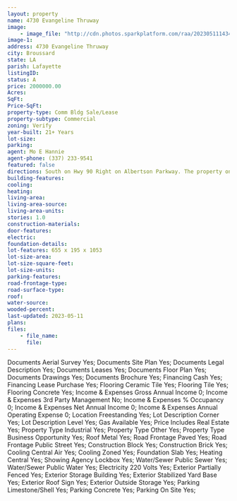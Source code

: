 ```yaml
---
layout: property
name: 4730 Evangeline Thruway  
image:
    - image_file: "http://cdn.photos.sparkplatform.com/raa/20230511143409865764000000.jpg"
image-1:
address: 4730 Evangeline Thruway 
city: Broussard
state: LA
parish: Lafayette
listingID: 
status: A
price: 2000000.00
Acres: 
SqFt: 
Price-SqFt: 
property-type: Comm Bldg Sale/Lease
property-subtype: Commercial
zoning: Verify
year-built: 21+ Years
lot-size: 
parking: 
agent: Mo E Hannie
agent-phone: (337) 233-9541
featured: false
directions: South on Hwy 90 Right on Albertson Parkway. The property on the corner.
building-features: 
cooling: 
heating: 
living-area: 
living-area-source: 
living-area-units: 
stories: 1.0
construction-materials: 
door-features: 
electric: 
foundation-details: 
lot-features: 655 x 195 x 1053
lot-size-area: 
lot-size-square-feet: 
lot-size-units: 
parking-features: 
road-frontage-type: 
road-surface-type: 
roof: 
water-source: 
wooded-percent: 
last-updated: 2023-05-11
plans: 
files:
    - file_name:
      file:
---
```

Documents	Aerial Survey	Yes;
Documents	Site Plan	Yes;
Documents	Legal Description	Yes;
Documents	Leases	Yes;
Documents	Floor Plan	Yes;
Documents	Drawings	Yes;
Documents	Brochure	Yes;
Financing	Cash	Yes;
Financing	Lease Purchase	Yes;
Flooring	Ceramic Tile	Yes;
Flooring	Tile	Yes;
Flooring	Concrete	Yes;
Income & Expenses	Gross Annual Income	0;
Income & Expenses	3rd Party Management	No;
Income & Expenses	% Occupancy	0;
Income & Expenses	Net Annual Income	0;
Income & Expenses	Annual Operating Expense	0;
Location	Freestanding	Yes;
Lot Description	Corner	Yes;
Lot Description	Level	Yes;
Gas	Available	Yes;
Price Includes	Real Estate	Yes;
Property Type	Industrial	Yes;
Property Type	Other	Yes;
Property Type	Business Opportunity	Yes;
Roof	Metal	Yes;
Road Frontage	Paved	Yes;
Road Frontage	Public Street	Yes;
Construction	Block	Yes;
Construction	Brick	Yes;
Cooling	Central Air	Yes;
Cooling	Zoned	Yes;
Foundation	Slab	Yes;
Heating	Central	Yes;
Showing	Agency Lockbox	Yes;
Water/Sewer	Public Sewer	Yes;
Water/Sewer	Public Water	Yes;
Electricity	220 Volts	Yes;
Exterior	Partially Fenced	Yes;
Exterior	Storage Building	Yes;
Exterior	Stabilized Yard Base	Yes;
Exterior	Roof Sign	Yes;
Exterior	Outside Storage	Yes;
Parking	Limestone/Shell	Yes;
Parking	Concrete	Yes;
Parking	On Site	Yes;

